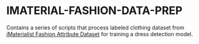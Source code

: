 # IMATERIAL-FASHION-DATA-PREP

Contains a series of scripts that process labeled clothing dataset from [iMaterialist Fashion Attribute Dataset](https://openaccess.thecvf.com/content_ICCVW_2019/papers/CVFAD/Guo_The_iMaterialist_Fashion_Attribute_Dataset_ICCVW_2019_paper.pdf) for training a dress detection model.